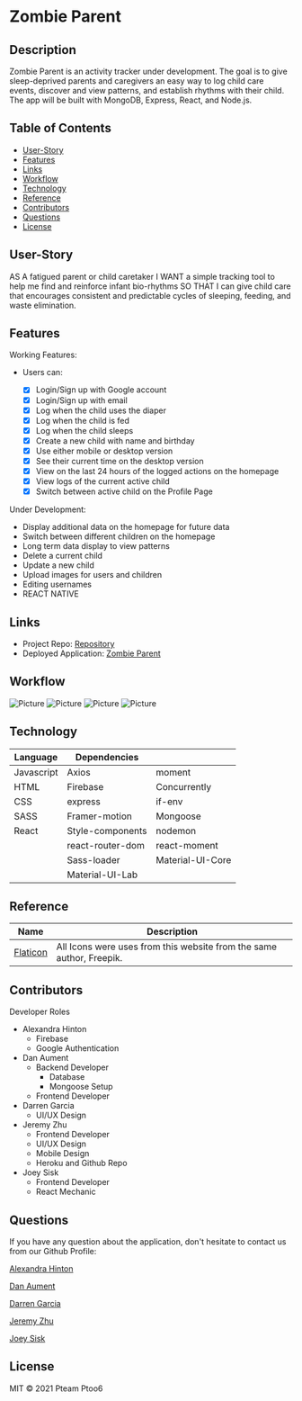 # Zombie Parent

## Description

Zombie Parent is an activity tracker under development. The goal is to give sleep-deprived parents and caregivers an easy way to log child care events, discover and view patterns, and establish rhythms with their child. The app will be built with MongoDB, Express, React, and Node.js.

## Table of Contents

* [User-Story](#User-Story)
* [Features](#Features)
* [Links](#Links)
* [Workflow](#Workflow)
* [Technology](#Technology)
* [Reference](#Reference)
* [Contributors](#Contributors)
* [Questions](#Questions)
* [License](#License)

## User-Story

AS A fatigued parent or child caretaker
I WANT a simple tracking tool to help me find and reinforce infant bio-rhythms 
SO THAT I can give child care that encourages consistent and predictable cycles of sleeping, feeding, and waste elimination.

## Features

Working Features: 

* Users can:
    
    * [x] Login/Sign up with Google account
    * [x] Login/Sign up with email
    * [x] Log when the child uses the diaper
    * [x] Log when the child is fed
    * [x] Log when the child sleeps
    * [x] Create a new child with name and birthday
    * [x] Use either mobile or desktop version
    * [x] See their current time on the desktop version
    * [x] View on the last 24 hours of the logged actions on the homepage
    * [x] View logs of the current active child
    * [x] Switch between active child on the Profile Page

Under Development:

* Display additional data on the homepage for future data
* Switch between different children on the homepage
* Long term data display to view patterns
* Delete a current child
* Update a new child
* Upload images for users and children
* Editing usernames
* REACT NATIVE

## Links

* Project Repo: [Repository](https://github.com/jeishu/zombie-parent)
* Deployed Application: [Zombie Parent](https://zombie-parent.herokuapp.com/)

## Workflow

![Picture](./client/public/images/desktop_login.png)
![Picture](./client/public/images/mobile_action_log.png)
![Picture](./client/public/images/mobile_child_add.png)
![Picture](./client/public/images/mobile_login.png)


## Technology

| Language | Dependencies |  |
| --- | --- | --- |
| Javascript | Axios | moment |
| HTML | Firebase | Concurrently |
| CSS | express | if-env |
| SASS | Framer-motion | Mongoose |
| React | Style-components | nodemon |
| | react-router-dom | react-moment |
| | Sass-loader | Material-UI-Core |
| | Material-UI-Lab | 

## Reference

| Name | Description |
| --- | --- | 
| [Flaticon](https://www.flaticon.com/authors/freepik) | All Icons were uses from this website from the same author, Freepik. |


## Contributors

Developer Roles

* Alexandra Hinton
    * Firebase
    * Google Authentication
* Dan Aument
    * Backend Developer
        * Database
        * Mongoose Setup
    * Frontend Developer
* Darren Garcia
    * UI/UX Design
* Jeremy Zhu
    * Frontend Developer
    * UI/UX Design
    * Mobile Design
    * Heroku and Github Repo
* Joey Sisk
    * Frontend Developer
    * React Mechanic

## Questions
If you have any question about the application, don't hesitate to contact us from our Github Profile:

[Alexandra Hinton](https://github.com/a-hinton)

[Dan Aument](https://github.com/danaument)

[Darren Garcia](https://github.com/notdarrengarcia)

[Jeremy Zhu](https://github.com/jeishu)

[Joey Sisk](https://github.com/Joey-Sisk)


## License

MIT © 2021 Pteam Ptoo6